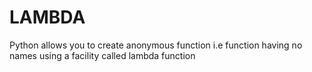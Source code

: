 # LAMBDA
Python allows you to create anonymous function i.e function having no names using a facility called lambda function
